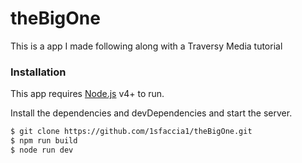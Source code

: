 # theBigOne

This is a app I made following along with a Traversy Media tutorial

### Installation

This app requires [Node.js](https://nodejs.org/) v4+ to run.

Install the dependencies and devDependencies and start the server.

```sh
$ git clone https://github.com/1sfaccia1/theBigOne.git
$ npm run build
$ node run dev
```
